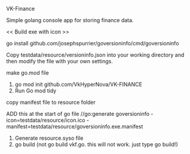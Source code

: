 VK-Finance

Simple golang console app for storing finance data.

<< Build exe with icon >>

go install github.com/josephspurrier/goversioninfo/cmd/goversioninfo

Copy testdata/resource/versioninfo.json into your working directory and then modify the file with your own settings.

make go.mod file

1. go mod init github.com/VkHyperNova/VK-FINANCE
2. Run Go mod tidy

copy manifest file to resource folder

ADD this at the start of go file
//go:generate goversioninfo -icon=testdata/resource/icon.ico -manifest=testdata/resource/goversioninfo.exe.manifest

1. Generate resource.syso file
2. go build (not go build vkf.go. this will not work. just type go build!)

